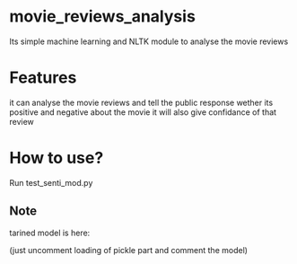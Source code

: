 movie_reviews_analysis
===
Its simple machine learning and NLTK module to analyse the movie reviews

Features
===
it can analyse the movie reviews and tell the public response wether its positive and negative about the movie
it will also give confidance of that review

How to use?
===
Run test_senti_mod.py

Note
---
tarined model is here:

(just uncomment loading of pickle part and comment the model)
